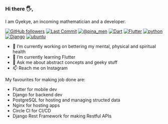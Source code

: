 ### Hi there 🖐️, 

I am Gyekye, an incoming mathematician and a developer.  

[![GitHub followers](https://img.shields.io/github/followers/Gyekye?style=social)](https://github.com/themisir)
[![Last Commit](https://img.shields.io/github/last-commit/Gyekye/Gyekye?style=social)](https://github.com/themisir)
[![@pina_men](https://img.shields.io/badge/pina_men-E4405F?style=for-the-badge&logo=instagram&logoColor=white)](https://github.com/themisir)
[![Dart](https://img.shields.io/badge/Dart-0175C2?style=for-the-badge&logo=dart&logoColor=white)](https://github.com/themisir)
[![Flutter](https://img.shields.io/badge/Flutter-02569B?style=for-the-badge&logo=flutter&logoColor=white)](https://github.com/themisir)
[![python](https://img.shields.io/badge/Python-3776AB?style=for-the-badge&logo=python&logoColor=white)](https://github.com/themisir)
[![Django](https://img.shields.io/badge/Django-092E20?style=for-the-badge&logo=django&logoColor=white)](https://github.com/themisir)
[![ubuntu](https://img.shields.io/badge/Ubuntu-E95420?style=for-the-badge&logo=ubuntu&logoColor=white)](https://github.com/themisir)
- 🔭 I’m currently working on bettering my mental, physical and spiritual health
- 🌱 I’m currently learning Flutter
- 💬 Ask me about abstract concepts and geeky stuff
- 📫 Reach me on Instagram

My favourites for making job done are:

- Flutter for mobile dev
- Django for backend dev
- PostgreSQL for hosting and managing structed data
- Nginx for hosting apps
- Circle CI for CI/CD
- Django Rest Framework for making Restful APIs

